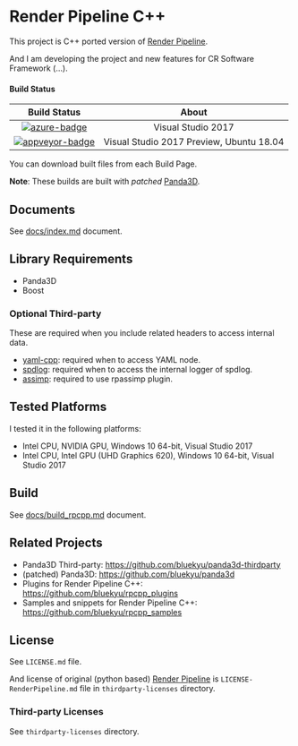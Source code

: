 # Render Pipeline C++

This project is C++ ported version of [Render Pipeline](https://github.com/tobspr/RenderPipeline).

And I am developing the project and new features for CR Software Framework (...).

#### Build Status
| Build Status                       | About                                    |
| :--------------------------------: | :--------------------------------------: |
| [![azure-badge]][azure-link]       | Visual Studio 2017                       |
| [![appveyor-badge]][appveyor-link] | Visual Studio 2017 Preview, Ubuntu 18.04 |

[azure-badge]: https://dev.azure.com/bluekyu/rpcpp-devops/_apis/build/status/render_pipeline_cpp/render_pipeline_cpp "Azure build status"
[azure-link]: https://dev.azure.com/bluekyu/rpcpp-devops/_build/latest?definitionId=4 "Azure build link"
[appveyor-badge]: https://ci.appveyor.com/api/projects/status/uo5j9rd751aux6l1/branch/master?svg=true "AppVeyor build status"
[appveyor-link]: https://ci.appveyor.com/project/bluekyu/render-pipeline-cpp/branch/master "AppVeyor build link"

You can download built files from each Build Page.

**Note**: These builds are built with *patched* [Panda3D](https://github.com/bluekyu/panda3d).



## Documents
See [docs/index.md](docs/index.md) document.



## Library Requirements
- Panda3D
- Boost

### Optional Third-party
These are required when you include related headers to access internal data.

- [yaml-cpp](https://github.com/jbeder/yaml-cpp): required when to access YAML node.
- [spdlog](https://github.com/gabime/spdlog): required when to access the internal logger of spdlog.
- [assimp](https://github.com/assimp/assimp): required to use rpassimp plugin.



## Tested Platforms
I tested it in the following platforms:
- Intel CPU, NVIDIA GPU, Windows 10 64-bit, Visual Studio 2017
- Intel CPU, Intel GPU (UHD Graphics 620), Windows 10 64-bit, Visual Studio 2017



## Build
See [docs/build_rpcpp.md](docs/build_rpcpp.md) document.



## Related Projects
- Panda3D Third-party: https://github.com/bluekyu/panda3d-thirdparty
- (patched) Panda3D: https://github.com/bluekyu/panda3d
- Plugins for Render Pipeline C++: https://github.com/bluekyu/rpcpp_plugins
- Samples and snippets for Render Pipeline C++: https://github.com/bluekyu/rpcpp_samples



## License
See `LICENSE.md` file.

And license of original (python based) [Render Pipeline](https://github.com/tobspr/RenderPipeline)
is `LICENSE-RenderPipeline.md` file in `thirdparty-licenses` directory.

### Third-party Licenses
See `thirdparty-licenses` directory.
